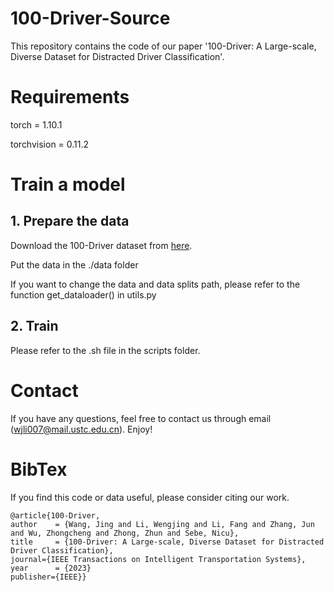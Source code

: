 # 100-Driver-Source

This repository contains the code of our paper '100-Driver: A Large-scale, Diverse Dataset for Distracted Driver Classification'.

# Requirements

torch = 1.10.1

torchvision = 0.11.2

# Train a model
## 1. Prepare the data
Download the 100-Driver dataset from [here](https://100-driver.github.io/).

Put the data in the ./data folder

If you want to change the data and data splits path, please refer to the function get_dataloader() in utils.py

## 2. Train

Please refer to the .sh file in the scripts folder.


# Contact 

If you have any questions, feel free to contact us through email (<wjli007@mail.ustc.edu.cn>). Enjoy!

# BibTex
If you find this code or data useful, please consider citing our work.
   
    @article{100-Driver,
    author    = {Wang, Jing and Li, Wengjing and Li, Fang and Zhang, Jun and Wu, Zhongcheng and Zhong, Zhun and Sebe, Nicu},
    title     = {100-Driver: A Large-scale, Diverse Dataset for Distracted Driver Classification},
    journal={IEEE Transactions on Intelligent Transportation Systems},
    year      = {2023}
    publisher={IEEE}}
